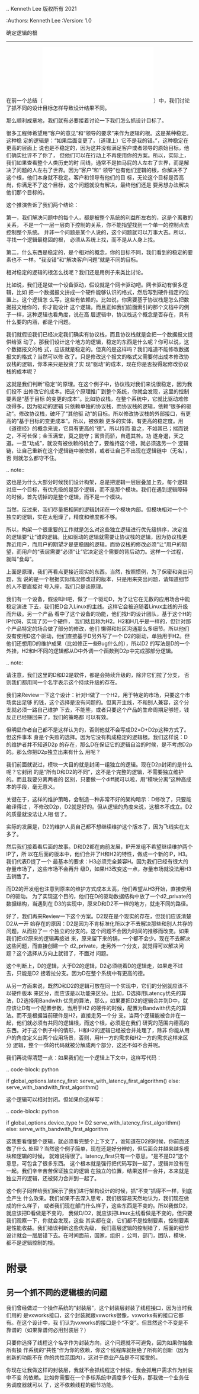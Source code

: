 .. Kenneth Lee 版权所有 2021

:Authors: Kenneth Lee
:Version: 1.0

确定逻辑的根
******************

在前一个总结（![](一个逻辑链断裂引起架构设计方向错误的实例.md)）中，我们讨论
了抓不同的设计目标怎样导致设计结果不同。

那么顺利成章地，我们就有必要接着讨论一下我们怎么抓设计目标了。

很多工程师希望用“客户的意见”和“领导的要求”来作为逻辑的根。这是某种稳定。这种稳
定的逻辑是：“如果后面变更了，（道理上）它不是我的错。”，这种稳定在更高的层面上
说也是不稳定的，因为这并没有满足客户或者领导的原始目标，他们确实批评不了你了，
但他们可以在行动上不再使用你的方案。所以，实际上，我们如果查看整个人类历史的时
间线，通常不是拍马屁的人左右了世界，而是解决了问题的人左右了世界。因为“客户”和“
领导”也有他们逻辑的根，你解决不了这个根，他们本身就不稳定。客户和领导有他们的目
标，无论这个目标是否高尚，你满足不了这个目标，这个问题就没有解决，最终他们还是
要另想办法解决他们那个目标的。

这个推演告诉了我们两个结论：

第一，我们解决问题中的每个人，都是被整个系统的利益所左右的，这是个离散的关系，
不是一个一层一层向下控制的关系，你不能指望找到一个单一的控制点去控制整个系统。
并非一个问题是某个人说的，这个问题就可以万事大吉。所以，寻找一个逻辑最稳固的根，
必须从系统上找，而不是从人身上找。

第二，什么东西是稳定的，是个相对的概念，你的目标不同，我们看到的稳定的要素也不
一样。“我没错”和“解决客户问题”就是不同的目标。

相对稳定的逻辑的根怎么找呢？我们还是用例子来类比讨论。

比如说，我们还是做一个设备驱动，假设就是个网卡驱动吧。网卡驱动有很多逻辑，比如
把一个数据报文拼成一个硬件能够认识的格式，然后写到硬件指定的位置上。这个逻辑怎
么写，这些有依赖的。比如说，你需要基于协议栈是怎么把数据报文给你的，你才能设计
这个逻辑。而且正如我们前面索引的那个文档中的例子一样，这种逻辑也看角度，说在高
层逻辑中，协议栈这个概念是否存在，具有什么要的内涵，都是个问题。

我们就假设我们已经决定我们确实有协议栈，而且协议栈就是会把一个数据报文提供给驱
动了。那我们设计这个地方的逻辑，稳定的东西是什么呢？你可以说，这个数据报文的格
式，应该就是稳定的。但真的是这样吗？我们难道不能修改数据报文的格式？当然可以修
改了。只是修改这个报文的格式又需要付出成本修改协议栈的逻辑，你本来只是投资了实
现“驱动”的成本，现在你是否投得起修改协议栈的成本呢？

这就是我们判断“稳定”的原理。在这个例子中，协议栈对我们来说很稳定，因为我们投不
出修改它的成本。把这个原理推广到整个系统，你就会发现，这里的控制要素是“基于目标
的变更的成本”。比如协议栈，在整个系统中，它就比驱动难修改得多。因为驱动的逻辑
只依赖单独的协议栈，而协议栈的逻辑，依赖“很多的驱动”。修改协议栈，破坏了“其他驱
动”的目标。所以修改协议栈的外部接口，有更高的“基于目标的变更成本”。所以，被依赖
更多的实体，有更高的稳定度。用《道德经》的概念来说，它具有更高的“德”。所以持而
盈之，不如其已；揣而锐之，不可长保；金玉满堂，莫之能守；富贵而骄，自遗其咎。功
遂身退，天之道。一旦“功成”，就没有被依赖的机会了，要维持这个德，就必须选另一个
逻辑链，让自己重新在这个逻辑链中被依赖，或者让自己不出现在逻辑链中（无名），否
则就怎么都守不住。

.. note::

   这也是为什么大部分时候我们设计构架，总是把逻辑一层层叠加上去，每个逻辑
   对应一个目标，有优先级的是那个逻辑，而不是那个模块。我们在遇到逻辑障碍
   的时候，首先切掉的是整个逻辑，而不是一个模块。

   当然，反过来，我们尽量把相同的逻辑封闭在一个模块内部。但模块相对一个个
   独立的逻辑，实在太粗燥了，精度和维度都不够。

   所以，构架一个很重要的工作就是怎么对这些独立逻辑进行优先级排序，决定谁
   的逻辑要“让”谁的逻辑。比如驱动的逻辑就需要让协议栈的逻辑，因为协议栈更
   靠近用户，而用户的期望才是更稳固的逻辑。而协议栈的修改必须“让”用户的期
   望，而用户的“表层需要”必须“让”它决定这个需要的背后动力。这样一个过程，
   就叫“食母”。

上面是原理，我们再看点更接近现实的东西。当然，按照惯例，为了保密和突出问题，我
说的是一个根据实际情况修改过的版本，只是用来突出问题，请知道细节的人不要直接对
号入座，我们只是谈原理。

我们有一个设备，假设叫H吧，做了一个驱动D，为了让它在无数的应用场合中能稳定演进
下去，我们把D合入Linux的主线。这样它会被迫随着Linux主线的升级而升级。另一个产品
看中了这个设备的功能，他们找H的设计团队，基于这个H的IP代码，实现了另一个硬件，
我们姑且称为H2。H2和H几乎是一样的，但针对那个产品特定的场合做了部分的修改，他们
懒得和社区沟通那么多细节。所以他们没有使用D这个驱动，他们直接基于D另外写了一个
D2的驱动，单独用于H2。但他们还想用D的维护成果（比如修正一些Bug什么的），所以D2
的写法是D的一个外挂，H2和H不同的逻辑都从D中外调一个函数到D2p中完成那部分逻辑。

.. note:

   请注意，我们这里的D和D2是软件，都是会持续升级的，除非它们拉了分支，
   否则我们都用同一个名字表示这个持续升级的存在。

我们来Review一下这个设计：针对H做了一个H2，用于特定的市场，只要这个市场卖出足够
的钱，这个选择是没有问题的。但离开主线，不和别人兼容，这个分支就必须一路自己维护
下去，不能熊，或者只要这个产品的生命周期足够短，钱反正已经赚回来了，我们的策略都
可以有效。

但明显作者自己都不是这样认为的，否则他就不会写成D2=D+D2p这种方式了。但这件事本
身是个失败的选择。因为它没有构成稳定的逻辑根。我们这样说：D的维护者并不知道D2p
的存在，那么D在保证它的逻辑自洽的时候，是不考虑D2p的。那么你把D2p独立出来有什么
用呢？

我们前面就说过，模块一大目的就是封闭一组独立的逻辑。现在D2p封闭的是什么呢？它封闭
的是“所有D和D2的不同”，这不是个完整的逻辑，不需要独立维护的。而且我要分离两者的
区别，只要做一个diff就可以啦，用“模块分离”这种高成本的手段，毫无意义。

关键在于，这样的维护策略，会制造一种非常不好的架构暗示：D修改了，只要能编译得过
，不修改D2p，D2就是好的。但从逻辑的角度来说，这根本不成立。D2的质量就没法让人相
信了。

实际的发展是，D2的维护人员自己都不想继续维护这个版本了，因为飞线实在太多了。

然后我们接着看后面的故事。D和D2都在向前发展，IP开发组不希望继续维护两个IP了，所
以在后面的版本中，他们合并了H和H2的特性，做成一个新的IP，H3。我们代表D提了一个
最基本的要求：H3必须完全兼容H。因为我们已经有很大的存量市场了，这些市场不会再升
级D，如果H3改变这一点，存量市场就没法用H3去销售了。

而D2的开发组也注意到原来的维护方式成本太高，他们希望从H3开始，直接使用D的驱动。
为了实现这个目的，他们在D的驱动数据结构中放了一个d2_private的数据结构，当遇到在
D3的实现中，原来D和D2不一样的地方，就走不同的路径。

好了，我们再来Review一下这个方案。D2现在是个现实的存在，但我们应该清楚D2从一开
始存在的原因：D2是因为不肯标准化所以才不去解决那些和别人共存的问题，从而拉了一
个独立的分支的。这个问题不会因为时间的推移而改变。如果我们把d2原来的逻辑再接进
来，原来留下来的锅，一个都不会少。现在不去解决这些问题，而直接创建一个
d2_private，走另外一个分支，就觉得可以解决问题？这个选择从方向上就错了，不面对
问题。

这个判断上，D的逻辑，大于D2的逻辑，D2必须绕着D的逻辑走，如果走不过去，只能是D2
接着拉分支。因为D在整个系统中有更高的德。

从另一方面来说，既然D和D2的逻辑可放在同一个实现中，它们的分别就应该不以硬件版本
来区分，而应该是以功能来区分。比如，D选择用Latency优先的算法，D2选择用Bandwith
优先的算法，那么，如果要把D2的逻辑合并到D中，就应该让D有一个配置参数，当用于H2
的硬件的时候，配置为Bandwith优先的算法。而不是根据当前硬件是H2，直接走另一个分
支。当两个逻辑能被合并在一起，他们就必须有共同的逻辑根，而这个根，必须是在我们
研究的范围内德高的东西。对于这个例子中的情形，H和H2的逻辑已经被合并处理了，除非
你能从用户的角度定义出两个应用场景，否则，用H一方的需求和H2一方的需求这样来区分
逻辑，整个一体的代码就被分解成两个部分，这还不如不合并呢。

我们再说得清楚一点：如果我们在一个逻辑上下文中，这样写代码：

.. code-block: python

   if global_options.latency_first:
     serve_with_latency_first_algorithm()
   else:
     serve_with_bandwith_first_algorithm()

这个逻辑可以相对封闭。但如果你这样写：

.. code-block: python

   if global_options.device_type != D2
     serve_with_latency_first_algorithm()
   else:
     serve_with_bandwith_first_algorithm

这我要看懂整个逻辑，就必须看完整个上下文了，谁知道在D2的时候，你前面还做了什么
处理？当然这个例子简单，现在还是好分辨的，但后面合并越来越多模块和逻辑的时候，
就难说得很了。latency_first只有一个意思。“是不是D2”这个意思，可包含了很多东西。
这个根本就是强行把代码写到一起了，逻辑并没有在一起。我们辛辛苦苦保证独立的逻辑
在独立的位置，结果这样一合并，本来就是独立开的逻辑，还被努力合并到一起了。

这个例子同样给我们展示了我们进行架构设计的时候，抓“不变”抓得不一样，到底会产生
什么效果。我们如果不去深入思考，我们很容易天然地认为，我们现在做成的什么样子，
或者我们现在部门什么样子，这些东西是不变的。所以我做D2，就应该把D看做是不变的，
我做D/D2，就应该把Linux主线看做是不变的。但只要我们观察一下，你就会发现，这些
其实都在变，它们都不是控制要素，控制要素是性能收益。我们错误判断这些优先级，
我们高层逻辑的控制错了，后面的细节设计就会一层层错下去。在时间面前，国家，组织
，公司，部门，团队，模块，都不是逻辑控制的根。

附录
=====

另一个抓不同的逻辑根的问题
---------------------------

我们曾经做过一个操作系统的“封装层”，这个封装层封装了线程接口，因为当时我们用的
是vxworks接口，这个封装就跟vxworks很像，vxworks有的接口它都有。在这个设计中，我
们认为vxworks的接口是个“不变”。但显然这个不变是不靠谱的（如果靠谱何必用封装层？）

只要你选择了线程这个名字作为封装方向，这个问题就不可避免，因为如果你抽象所有操
作系统的“共性”作为你的依赖，你这个线程库就拒绝了所有的创新（因为创新的功能不在
你的共性范围内），这对于商业产品是不可接受的。

你现在让我做这样的封装层，我就不会抓线程这个封装，我会抓用户需求作为封装中不变
的依赖。比如你需要在一个多核系统中调度多个任务，那我做一个业务任务调度器就可以
了，这不依赖线程的细节功能。

